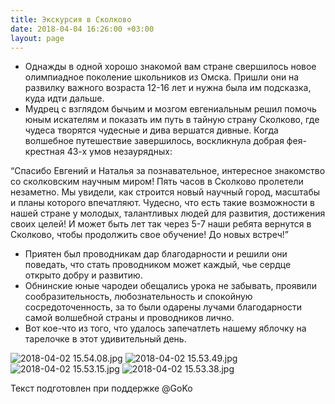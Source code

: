 ```yaml
---
title: Экскурсия в Сколково
date: 2018-04-04 16:26:00 +03:00
layout: page
---
```


* Однажды в одной хорошо знакомой вам стране свершилось новое олимпиадное поколение школьников из Омска. Пришли они на развилку важного возраста 12-16 лет и нужна была им подсказка, куда идти дальше.
* Мудрец с взглядом бычьим и мозгом евгениальным решил помочь юным искателям и показать им путь в тайную страну Сколково, где чудеса творятся чудесные и дива вершатся дивные.
Когда волшебное путешествие завершилось, воскликнула добрая фея-крестная 43-х умов незаурядных:

“Спасибо Евгений и Наталья за познавательное, интересное знакомство со сколковским научным миром! Пять часов в Сколково пролетели незаметно. Мы увидели, как строится новый научный город, масштабы и планы которого впечатляют.  Чудесно, что есть такие возможности в нашей стране у молодых, талантливых людей для развития, достижения своих целей! И может быть лет так через 5-7 наши ребята вернутся в Сколково, чтобы продолжить свое обучение! До новых встреч!”

* Приятен был проводникам дар благодарности и решили они поведать, что стать проводником может каждый, чье сердце открыто добру и развитию.
* Обнинские юные чародеи обещались урока не забывать, проявили сообразительность, любознательность и спокойную сосредоточенность, за то были одарены лучами благодарности самой волшебной страны и проводников лично.
* Вот кое-что из того, что удалось запечатлеть нашему яблочку на тарелочке в этот удивительный день.

![2018-04-02 15.54.08.jpg](/uploads/2018-04-02%2015.54.08.jpg)
![2018-04-02 15.53.49.jpg](/uploads/2018-04-02%2015.53.49.jpg)
![2018-04-02 15.53.15.jpg](/uploads/2018-04-02%2015.53.15.jpg)
![2018-04-02 15.53.38.jpg](/uploads/2018-04-02%2015.53.38.jpg)

Текст подготовлен при поддержке @GoKo

